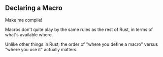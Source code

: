 ## Declaring a Macro

Make me compile!

<div class="hint">
  Macros don't quite play by the same rules as the rest of Rust, in terms of what's available where.

  Unlike other things in Rust, the order of "where you define a macro" versus "where you use it" actually matters.
</div>
